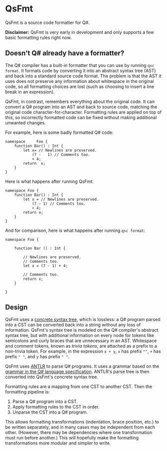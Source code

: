 ﻿# QsFmt

QsFmt is a source code formatter for Q#.

**Disclaimer:** QsFmt is very early in development and only supports a few basic formatting rules right now.

## Doesn't Q# already have a formatter?

The Q# compiler has a built-in formatter that you can use by running `qsc format`.
It formats code by converting it into an abstract syntax tree (AST) and back into a standard source code format.
The problem is that the AST it uses does not preserve any information about whitespace in the original code, so all formatting choices are lost (such as choosing to insert a line break in an expression).

QsFmt, in contrast, remembers everything about the original code.
It can convert a Q# program into an AST and back to source code, matching the original code character-for-character.
Formatting rules are applied on top of this, so incorrectly formatted code can be fixed without making additional unwanted changes.

For example, here is some badly formatted Q# code:

```qsharp
namespace     Foo {
    function Bar() : Int {
        let x= // Newlines are preserved.
            (7 -   1) // Comments too.
            + 4;
        return  x;
    }
}
```

Here is what happens after running QsFmt:

```qsharp
namespace Foo {
    function Bar() : Int {
        let x = // Newlines are preserved.
            (7 - 1) // Comments too.
            + 4;
        return x;
    }
}
```

And for comparison, here is what happens after running `qsc format`:

```qsharp
namespace Foo {
    
    function Bar () : Int {
        
        // Newlines are preserved.
        // Comments too.
        let x = (7 - 1) + 4;
        
        // Comments too.
        return x;
    }
    
}
```

## Design

QsFmt uses a [concrete syntax tree](https://en.wikipedia.org/wiki/Parse_tree), which is lossless: a Q# program parsed into a CST can be converted back into a string without any loss of information.
QsFmt's syntax tree is modeled on the Q# compiler's abstract syntax tree, but with additional information on every node for tokens like semicolons and curly braces that are unnecessary in an AST.
Whitespace and comment tokens, known as *trivia tokens*, are attached as a prefix to a non-trivia token.
For example, in the expression `x + y`, `x` has prefix `""`, `+` has prefix `" "`, and `y` has prefix `" "`.

QsFmt uses [ANTLR](https://www.antlr.org/) to parse Q# programs.
It uses a grammar based on the [grammar in the Q# language specification](https://github.com/microsoft/qsharp-language/tree/main/Specifications/Language/5_Grammar).
ANTLR's parse tree is then converted into QsFmt's concrete syntax tree.

Formatting rules are a mapping from one CST to another CST.
Then the formatting pipeline is:

1. Parse a Q# program into a CST.
2. Apply formatting rules to the CST in order.
3. Unparse the CST into a Q# program.

This allows formatting transformations (indentation, brace position, etc.) to be written separately, and in many cases may be independent from each other.
(However, there may be dependencies where one transformation must run before another.)
This will hopefully make the formatting transformations more modular and simpler to write.

